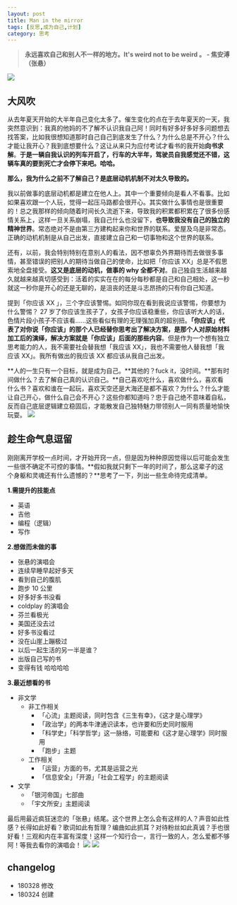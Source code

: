 ```yaml
---
layout: post
title: Man in the mirror
tags: [反思,成为自己,计划]
category: 思考
---
```


> **永远喜欢自己和别人不一样的地方。It's weird not to be weird 。  - 焦安溥（张悬）**

![](http://oax0nr6r7.bkt.clouddn.com/2018-03-28-IMG_3556.JPG)

## 大风吹
从去年夏天开始的大半年自己变化太多了。催生变化的点在于去年夏天的一天，我突然意识到：我真的他妈的不了解不认识我自己阿！同时有好多好多好多问题想去找答案，比如我很想知道那时自己自己到底发生了什么？为什么总是不开心？什么才能让我开心？我到底想要什么？这让从来只为应付考试才看书的我开始**向书求解**。**于是一辆自我认识的列车开启了，行车的大半年，驾驶员自我感觉还不错，这辆车真的要到死亡才会停下来吧。哈哈。**

**那么，我为什么之前不了解自己？是底层动机机制不对太久导致的。**

我以前做事的底层动机都是建立在他人上。其中一个重要倾向是看人不看事。比如如果喜欢跟一个人玩，觉得一起压马路都会很开心。其实做什么事情也是很重要的！总之我那样的倾向随着时间长久流逝下来，导致我的积累都积累在了很多份感情关系上，这样一旦关系崩塌，我自己什么也没留下，**也导致我没有自己的独立的精神世界**。常态绝对不是由第三方建构起来你和世界的联系。爱屋及乌是非常态。正确的动机机制是从自己出发，直接建立自己和一切事物和这个世界的联系。

还有，以前，我会特别特别在意别人的看法，因不想辜负外界期待而去做很多事情，甚至错误的把别人的期待当做自己的使命，比如把「你应该 XX」总是不假思索地全盘接受。**这又是底层的动机，做事的 why 全都不对**。自己独自生活越来越久就越来越真切感受到：活着的实实在在的每分每秒都是自己和自己相处，这一秒就这一秒你是开心的还是无聊的，是沮丧的还是斗志昂扬的只有你自己知道。

提到「你应该 XX 」，三个字应该警惕。如同你现在看到我说应该警惕，你要想为什么警惕？ 27 岁了你应该生孩子了，女孩子你应该稳重些，你应该听大人的话，色情片段小孩子不应该看......这些看似有理的无理强加真的超别扭。**「你应该」代表了对你说「你应该」的那个人已经替你思考出了解决方案，是那个人对原始材料加工后的演绎，解决方案就是「你应该」后面的那些内容**。但是作为一个想有独立思考能力的人，我不需要社会替我想「我应该 XX」，我也不需要他人替我想「我应该 XX」。我所有做出的我应该 XX 都应该从我自己出发。

**人的一生只有一个目标，就是成为自己。**其他的？fuck it，没时间。**那有时间做什么？去了解自己真的认识自己。**自己喜欢吃什么，喜欢做什么，喜欢看什么书？喜欢和谁在一起玩，喜欢天空还是大海还是都不喜欢？为什么？什么才能让自己开心，做什么自己会不开心？这些你都知道吗？忠于自己绝不意味着自私，反而自己底层逻辑建立稳固后，才能散发自己独特魅力带领别人一同有质量地愉快玩耍。
![](http://oax0nr6r7.bkt.clouddn.com/2018-03-28-IMG_3552.JPG)

## 趁生命气息逗留
刚刚离开学校一点时间，才开始开窍一点，但是因为种种原因觉得以后可能会发生一些很不确定不可控的事情。**假如我就只剩下一年的时间了，那么这辈子的这个身躯和灵魂还有什么遗憾的？**思考了一下，列出一些生命待完成清单。

**1.需提升的技能点**

- 英语
- 吉他
- 编程（逻辑）
- 写作
  
**2.想做而未做的事**
  
- 张悬的演唱会
- 连续早睡早起好多天
- 看到自己的腹肌
- 跑步 10 公里
- 好多好多书没看
- coldplay 的演唱会
- 芬兰看极光
- 美国还没去过
- 好多书没看过
- 没在山崖上蹦极过
- 以后一起生活的另一半是谁？
- 出版自己写的书
- 变得有钱 哈哈哈哈
  
**3.最近想看的书**

- 非文学
  - 非工作相关
    - 「心流」主题阅读，同时包含《三生有幸》，《这才是心理学》
    - 「政治学」的两本牛津通识读本，也许要和历史同时服用
    - 「科学史」「科学哲学」这一脉络，可能要和《这才是心理学》同时服用
    - 「跑步」主题
  - 工作相关
    - 「运营」方面的书，尤其是运营之光
    - 「信息安全」「开源」「社会工程学」的主题阅读
- 文学
  - 「银河帝国」七部曲
  - 「宇文所安」主题阅读
    

最后用最近疯狂迷恋的「张悬」结尾。这个世界上怎么会有这样的人？声音如此性感？长得如此好看？歌词如此有哲理？编曲如此抓耳？对待粉丝如此真诚？手也很好看！三观和内在丰富有深度！这样一个知行合一，言行一致的人，怎么爱都不够阿！等我去看你的演唱会！
![](http://oax0nr6r7.bkt.clouddn.com/2018-03-28-IMG_3496.JPG)
![](http://oax0nr6r7.bkt.clouddn.com/2018-03-28-IMG_3134.JPG)

## changelog
- 180328 修改
- 180324 创建
